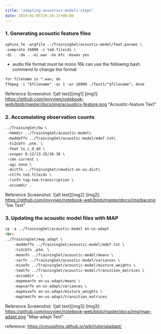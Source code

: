 ```yaml
---
title: "adapting-acoustics-models-steps"
date: 2019-01-05T19:28:37+08:00
---
```



### 1. Generating acoustic feature files

 ```md
sphinx_fe -argfile ../TrainingSet/acoustic-model/feat.params \
-samprate 16000 -c ted.fileids \
-di . -do . -ei wav -eo mfc -mswav yes 
```

- audio file format must be mono 16k
can use the following bash commend to change the format


```md
for filename in *.wav; do 
ffmpeg -i "$filename" -ac 1 -ar 16000 ./Test1/"$filename"; done
```
Reference Screenshot:
![alt text][img1]
[img1]: https://github.com/joyyyjen/notebook-web/blob/master/docs/img/acoustics-feature.png "Acoustic-feature Text"


### 2. Accumulating observation counts
```md
../TrainingSet/bw \
 -hmmdir ../TrainingSet/acoustic-model\
 -moddeffn ../TrainingSet/acoustic-model/mdef.txt\
 -ts2cbfn .ptm. \
 -feat 1s_c_d_dd \
 -svspec 0-12/13-25/26-38 \
 -cmn current \
 -agc none \
 -dictfn ../TrainingSet/cmudict-en-us.dict\
 -ctlfn ted.fileids \
 -lsnfn tag-ted.transcription \
 -accumdir .
```
 Reference Screenshot:
![alt text][img2]
[img2]: https://github.com/joyyyjen/notebook-web/blob/master/docs/img/bw.png "bw Text"
 
 
### 3. Updating the acoustic model files with MAP
```md
cp -a ../TrainingSet/acoustic-model en-us-adapt 
<br>
../TrainingSet/map_adapt \
    -moddeffn ../TrainingSet/acoustic-model/mdef.txt \
    -ts2cbfn .ptm. \
    -meanfn ../TrainingSet/acoustic-model/means \
    -varfn ../TrainingSet/acoustic-model/variances \
    -mixwfn ../TrainingSet/acoustic-model/mixture_weights \
    -tmatfn ../TrainingSet/acoustic-model/transition_matrices \
    -accumdir . \
    -mapmeanfn en-us-adapt/means \
    -mapvarfn en-us-adapt/variances \
    -mapmixwfn en-us-adapt/mixture_weights \
    -maptmatfn en-us-adapt/transition_matrices
```
Reference Screenshot:
![alt text][img3]
[img3]: https://github.com/joyyyjen/notebook-web/blob/master/docs/img/map-adapt.png "Map-adapt Text"

reference: https://cmusphinx.github.io/wiki/tutorialadapt/